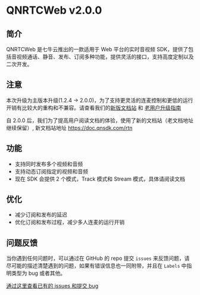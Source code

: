 # QNRTCWeb v2.0.0

## 简介
QNRTCWeb 是七牛云推出的一款适用于 Web 平台的实时音视频 SDK，提供了包括音视频通话、静音、发布、订阅多种功能，提供灵活的接口，支持高度定制以及二次开发。

## 注意
本次升级为主版本升级(1.2.4 -> 2.0.0)，为了支持更灵活的连麦控制和更低的运行开销有比较大的重构和不兼容。请查看我们的[新版文档站](https://doc.qnsdk.com/rtn/web/) 和 [老用户升级指南](https://doc.qnsdk.com/rtn/web/blog/)
 
自 2.0.0 后，我们为了提高用户阅读文档的体验，使用了新的文档站（老文档地址继续保留）, 新文档站地址 https://doc.qnsdk.com/rtn
## 功能

- 支持同时发布多个视频和音频
- 支持动态订阅指定的视频和音频
- 现在 SDK 会提供 2 个模式，Track 模式和 Stream 模式，具体请阅读文档

## 优化

- 减少订阅和发布的延迟
- 优化订阅和发布过程，减少多人连麦的运行开销

## 问题反馈

当你遇到任何问题时，可以通过在 GitHub 的 repo 提交 `issues` 来反馈问题，请尽可能的描述清楚遇到的问题，如果有错误信息也一同附带，并且在 ```Labels``` 中指明类型为 bug 或者其他。

[通过这里查看已有的 issues 和提交 bug](https://github.com/pili-engineering/QNRTC-Web/issues)

